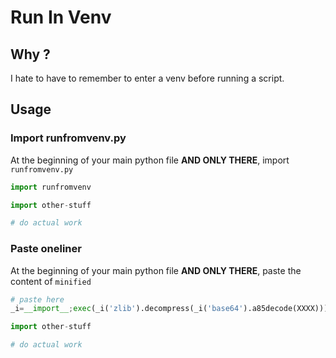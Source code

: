 # Run In Venv

## Why ?

I hate to have to remember to enter a venv before running a script.

## Usage

### Import runfromvenv.py

At the beginning of your main python file **AND ONLY THERE**, import `runfromvenv.py`

```py
import runfromvenv

import other-stuff

# do actual work
```

### Paste oneliner

At the beginning of your main python file **AND ONLY THERE**, paste the content
of `minified`

```py
# paste here
_i=__import__;exec(_i('zlib').decompress(_i('base64').a85decode(XXXX)))

import other-stuff

# do actual work
```
